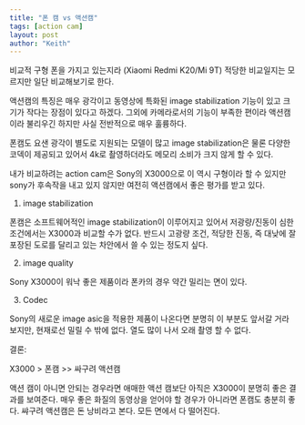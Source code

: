 ```yaml
---
title: "폰 캠 vs 액션캠"
tags: [action cam]
layout: post
author: "Keith"
---
```


비교적 구형 폰을 가지고 있는지라 (Xiaomi Redmi K20/Mi 9T) 적당한 비교일지는 모르지만 일단 비교해보기로 한다.

액션캠의 특징은 매우 광각이고 동영상에 특화된 image stabilization 기능이 있고 크기가 작다는 장점이 있다고 하겠다. 그외에 카메라로서의 기능이 부족한 편이라 액션캠이라 불리우긴 하지만 사실 전반적으로 매우 훌륭하다.

폰캠도 요샌 광각이 별도로 지원되는 모델이 많고 image stabilization은 물론 다양한 코덱이 제공되고 있어서 4k로 촬영하더라도 메모리 소비가 크지 않게 할 수 있다. 

내가 비교하려는 action cam은 Sony의 X3000으로 이 역시 구형이라 할 수 있지만 sony가 후속작을 내고 있지 않지만 여전히 액션캠에서 좋은 평가를 받고 있다.

1) image stabilization

폰캠은 소프트웨어적인 image stabilization이 이루어지고 있어서 저광량/진동이 심한 조건에서는 X3000과 비교할 수가 없다. 반드시 고광량 조건, 적당한 진동, 즉 대낮에 잘 포장된 도로를 달리고 있는 차안에서 쓸 수 있는 정도지 싶다. 

2) image quality

Sony X3000이 워낙 좋은 제품이라 폰카의 경우 약간 밀리는 면이 있다. 

3) Codec

Sony의 새로운 image asic을 적용한 제품이 나온다면 분명히 이 부분도 앞서갈 거라 보지만, 현재로선 밀릴 수 밖에 없다. 열도 많이 나서 오래 촬영 할 수 없다. 

결론:

X3000 > 폰캠 >> 싸구려 액션캠

액션 캠이 아니면 안되는 경우라면 애매한 액션 캠보단 아직은 X3000이 분명히 좋은 결과를 보여준다. 매우 좋은 화질의 동영상을 얻어야 할 경우가 아니라면 폰캠도 충분히 좋다. 쌰구려 액션캠은 돈 낭비라고 본다. 모든 면에서 다 떨어진다.
